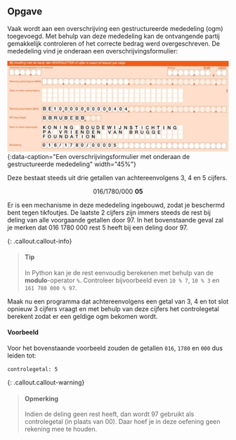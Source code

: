 ## Opgave
Vaak wordt aan een overschrijving een gestructureerde mededeling (ogm) toegevoegd. Met behulp van deze mededeling kan de ontvangende partij gemakkelijk controleren of het correcte bedrag werd overgeschreven. De mededeling vind je onderaan een overschrijvingsformulier:

![ogm](media/ogm.jpg "variabele"){:data-caption="Een overschrijvingsformulier met onderaan de gestructureerde mededeling" width="45%"}

Deze bestaat steeds uit drie getallen van achtereenvolgens 3, 4 en 5 cijfers.

$$
016/1780/000\,\,\mathbf{05}
$$

Er is een mechanisme in deze mededeling ingebouwd, zodat je beschermd bent tegen tikfoutjes. De laatste 2 cijfers zijn immers steeds de rest bij deling van alle voorgaande getallen door 97. In het bovenstaande geval zal je merken dat 016 1780 000 rest 5 heeft bij een deling door 97.

{: .callout.callout-info}
> #### Tip
> In Python kan je de rest eenvoudig berekenen met behulp van de **modulo**-operator `%`. Controleer bijvoorbeeld even `10 % 7`, `10 % 3` en `161 780 000 % 97`.

Maak nu een programma dat achtereenvolgens een getal van 3, 4 en tot slot opnieuw 3 cijfers vraagt en met behulp van deze cijfers het controlegetal berekent zodat er een geldige ogm bekomen wordt.

#### Voorbeeld
Voor het bovenstaande voorbeeld zouden de getallen `016`, `1780` en `000` dus leiden tot:
```
controlegetal: 5
```

{: .callout.callout-warning}
> #### Opmerking
> Indien de deling geen rest heeft, dan wordt 97 gebruikt als controlegetal (in plaats van 00). Daar hoef je in deze oefening geen rekening mee te houden.

